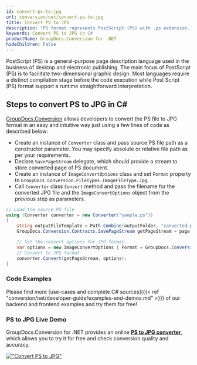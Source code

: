 ```yaml
---
id: convert-ps-to-jpg
url: conversion/net/convert-ps-to-jpg
title: Convert PS to JPG
description: "PS format represents PostScript (PS) with .ps extension. Learn how to convert PS to JPG file programmatically in C# language using GroupDocs.Conversion for .NET library."
keywords: Convert PS to JPG in C#
productName: GroupDocs.Conversion for .NET
hideChildren: False
---
```


PostScript (PS) is a general-purpose page description language used in the business of desktop and electronic publishing. The main focus of PostScript (PS) is to facilitate two-dimensional graphic design. Most languages require a distinct compilation stage before the code execution while Post Script (PS) format support a runtime straightforward interpretation.

## Steps to convert PS to JPG in C#

[GroupDocs.Conversion](https://products.groupdocs.com/conversion/net) allows developers to convert the PS file to JPG format in an easy and intuitive way just using a few lines of code as described below:

* Create an instance of `Converter` class and pass source PS file path as a constructor parameter. You may specify absolute or relative file path as per your requirements. 
* Declare `SavePageStream` delegate, which should provide a stream to store converted page of PS document.
* Create an instance of `ImageConvertOptions` class and set `Format` property to `GroupDocs.Conversion.FileTypes.ImageFileType.Jpg`.
* Call `Converter` class `Convert` method and pass the filename for the converted JPG file and the `ImageConvertOptions` object from the previous step as parameters.

```csharp
// Load the source PS file
using (Converter converter = new Converter("sample.ps"))
{
    string outputFileTemplate = Path.Combine(outputFolder, "converted-page-{0}.jpg");
    GroupDocs.Conversion.Contracts.SavePageStream getPageStream = page => new FileStream(string.Format(outputFileTemplate, page), FileMode.Create);

    // Set the convert options for JPG format
    var options = new ImageConvertOptions { Format = GroupDocs.Conversion.FileTypes.ImageFileType.Jpg };   
    // Convert to JPG format
    converter.Convert(getPageStream, options);
}
```

### Code Examples

Please find more [use-cases and complete C# sources]({{< ref "conversion/net/developer-guide/examples-and-demos.md" >}}) of our backend and frontend examples and try them for free!

### PS to JPG Live Demo

GroupDocs.Conversion for .NET provides an online [**PS to JPG converter**](https://products.groupdocs.app/conversion/ps-to-jpg), which allows you to try it for free and check conversion quality and accuracy.

[!["Convert PS to JPG"](conversion/net/images/convert-to-jpg/convert-ps-to-jpg.png)](https://products.groupdocs.app/conversion/ps-to-jpg)